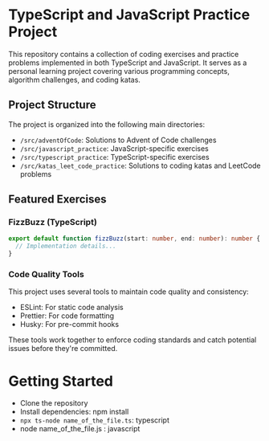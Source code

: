 # TypeScript and JavaScript Practice Project

This repository contains a collection of coding exercises and practice problems implemented in both TypeScript and JavaScript. It serves as a personal learning project covering various programming concepts, algorithm challenges, and coding katas.

## Project Structure

The project is organized into the following main directories:

- `/src/adventOfCode`: Solutions to Advent of Code challenges
- `/src/javascript_practice`: JavaScript-specific exercises
- `/src/typescript_practice`: TypeScript-specific exercises
- `/src/katas_leet_code_practice`: Solutions to coding katas and LeetCode problems

## Featured Exercises

### FizzBuzz (TypeScript)

```typescript
export default function fizzBuzz(start: number, end: number): number {
  // Implementation details...
}
```

### Code Quality Tools

This project uses several tools to maintain code quality and consistency:

- ESLint: For static code analysis
- Prettier: For code formatting
- Husky: For pre-commit hooks

These tools work together to enforce coding standards and catch potential issues before they're committed.

# Getting Started

- Clone the repository
- Install dependencies: npm install
- `npx ts-node name_of_the_file.ts`: typescript
- node name_of_the_file.js : javascript
